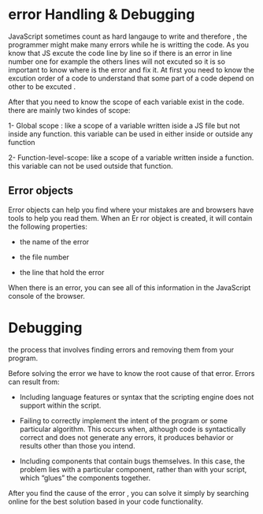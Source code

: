 # error Handling & Debugging
JavaScript sometimes count as hard langauge to write and therefore , the programmer might make  many errors while he is writting the code. As you know that JS excute the code line by line so if there is an error in line number one for example the others lines will not excuted so it is so important to know where is the error and fix it. At first you need to know the excution order of a code to understand that some part of a code depend on other to be excuted .


After that you need to know the scope of each variable exist in the code. there are mainly two kindes of scope:

1- Global scope : like a scope of a variable written iside a JS file but not inside any function. this variable can be used in either inside or outside any function

2- Function-level-scope: like a scope of a variable written inside a function. this variable can not be used outside that function.



## Error objects
 Error objects can help you find where your mistakes are
and browsers have tools to help you read them. When an Er ror object is created, it will contain the
following properties:

- the name of the error

- the file number 
- the line that hold the error


When there is an error, you can see all of this
information in the JavaScript console 
of the browser.


# Debugging 
  the process that involves finding errors and removing them from your program. 

  Before solving the error we have to know the root cause of that error. Errors can result from:

  - Including language features or syntax that the scripting engine does not support within the script.

- Failing to correctly implement the intent of the program or some particular algorithm. This occurs when, although code is syntactically correct and does not generate any errors, it produces behavior or results other than those you intend.

- Including components that contain bugs themselves. In this case, the problem lies with a particular component, rather than with your script, which “glues” the components together.


After you find the cause of the error , you can solve it simply by searching online for the best solution based in your code functionality.




